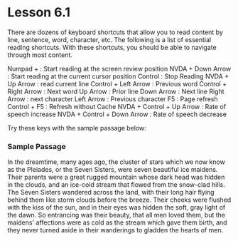 # Lesson 6.1

There are dozens of keyboard shortcuts that allow you to read content by
line, sentence, word, character, etc. The following is a list of
essential reading shortcuts. With these shortcuts, you should be able to
navigate through most content.

Numpad +
:   Start reading at the screen review position
NVDA + Down Arrow
:   Start reading at the current cursor position
Control
:   Stop Reading
NVDA + Up Arrow
:   read current line
Control + Left Arrow
:   Previous word
Control + Right Arrow
:   Next word
Up Arrow
:   Prior line
Down Arrow
:   Next line
Right Arrow
:   next character
Left Arrow
:   Previous character
F5
:   Page refresh
Control + F5
:   Refresh without Cache
NVDA + Control + Up Arrow
:   Rate of speech increase
NVDA + Control + Down Arrow
:   Rate of speech decrease

Try these keys with the sample passage below:

### Sample Passage

In the dreamtime, many ages ago, the cluster of stars which we now
know as the Pleiades, or the Seven Sisters, were seven beautiful ice
maidens. Their parents were a great rugged mountain whose dark head
was hidden in the clouds, and an ice-cold stream that flowed from the
snow-clad hills. The Seven Sisters wandered across the land, with
their long hair flying behind them like storm clouds before the
breeze. Their cheeks were flushed with the kiss of the sun, and in
their eyes was hidden the soft, gray light of the dawn. So entrancing
was their beauty, that all men loved them, but the maidens\'
affections were as cold as the stream which gave them birth, and they
never turned aside in their wanderings to gladden the hearts of men.
